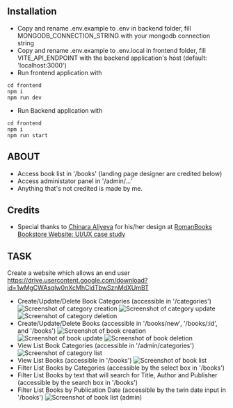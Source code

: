 ## Installation
 - Copy and rename .env.example to .env in backend folder, fill MONGODB_CONNECTION_STRING with your mongodb connection string
 - Copy and rename .env.example to .env.local in frontend folder, fill VITE_API_ENDPOINT with the backend application's host (default: 'localhost:3000')
 - Run frontend application with
 ```
 cd frontend
 npm i
 npm run dev
 ```
 - Run Backend application with
 ```
 cd frontend
 npm i
 npm run start
 ```

## ABOUT
 - Access book list in '/books' (landing page designer are credited below)
 - Access administator panel in '/admin/...' 
 - Anything that's not credited is made by me.

## Credits

 - Special thanks to [Chinara Aliyeva](https://www.behance.net/chinaraaliyeva) for his/her design at [RomanBooks Bookstore Website: UI/UX case study](https://www.behance.net/gallery/202013909/RomanBooks-Bookstore-Website-UIUX-case-study?tracking_source=search_projects|bookstore+website&l=3)

## TASK
Create a website which allows an end user
https://drive.usercontent.google.com/download?id=1wMgCWAsqlw0nXcMhCldTbwSznMdXUmBT
 - Create/Update/Delete Book Categories (accessible in '/categories')
![Screenshot of category creation](https://drive.usercontent.google.com/download?id=1Hjho6G1k2_e1t8YBB8uUUlG680nyXV26)
![Screenshot of category update](https://drive.usercontent.google.com/download?id=1G-96_1O_viS74NDMllNAbImlPCU7TGw9)
![Screenshot of category deletion](https://drive.usercontent.google.com/download?id=1nl_7vsc-ccaHXg1YCxeJJohV9TdmF3fr)
 - Create/Update/Delete Books (accessible in '/books/new', '/books/:id', and '/books')
![Screenshot of book creation](https://drive.usercontent.google.com/download?id=1jZtKbW5hdXEEhdCNBePoVVTYDWyTXQiM)
![Screenshot of book update](https://drive.usercontent.google.com/download?id=1zjRK30N8MggKoAz65Hv-rsL9sjMQvKnp)
![Screenshot of book deletion](https://drive.usercontent.google.com/download?id=13yxgTAzCSegmI4NKQMg4A1Eq0CVLLYZ-)
 - View List Book Categories (accessible in '/admin/categories')
![Screenshot of category list](https://drive.usercontent.google.com/download?id=1SH_aciMyUPKHXzIVzoyf2HrV9dIkgjmV)
 - View List Books (accessible in '/books')
![Screenshot of book list](https://drive.usercontent.google.com/download?id=1VE9zODP_pPyG6JOyPzfQCp5HSjHICLeY)
 - Filter List Books by Categories (accessible by the select box in '/books')
 - Filter List Books by text that will search for Title, Author and Publisher (accessible by the search box in '/books')
 - Filter List Books by Publication Date (accessible by the twin date input in '/books')
![Screenshot of book list (admin)](https://drive.usercontent.google.com/download?id=1jecep_mmFepOkOY7juU1Na5UdVnADXRK)